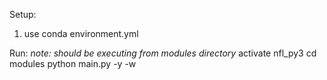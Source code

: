 Setup:

1. use conda environment.yml


Run:
*note: should be executing from modules directory*
activate nfl_py3
cd modules
python main.py -y <year> -w <week>
